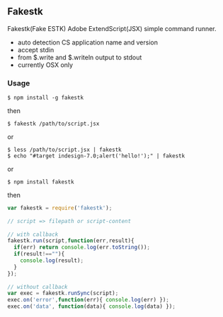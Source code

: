 ## Fakestk

Fakestk(Fake ESTK) Adobe ExtendScript(JSX) simple command runner.

* auto detection CS application name and version
* accept stdin
* from $.write and $.writeln output to stdout
* currently OSX only

### Usage

    $ npm install -g fakestk

then

    $ fakestk /path/to/script.jsx

or

    $ less /path/to/script.jsx | fakestk
    $ echo "#target indesign-7.0;alert('hello!');" | fakestk

or

    $ npm install fakestk

then

``` js
var fakestk = require('fakestk');
 
// script => filepath or script-content
 
// with callback
fakestk.run(script,function(err,result){
  if(err) return console.log(err.toString());
  if(result!==""){
    console.log(result);
  }
});
 
// without callback
var exec = fakestk.runSync(script);
exec.on('error',function(err){ console.log(err) });
exec.on('data', function(data){ console.log(data) });
```
